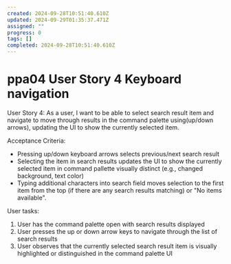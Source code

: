 ```yaml
---
created: 2024-09-28T10:51:40.610Z
updated: 2024-09-29T01:35:37.471Z
assigned: ""
progress: 0
tags: []
completed: 2024-09-28T10:51:40.610Z
---
```


# ppa04 User Story 4 Keyboard navigation

User Story 4:
As a user, I want to be able to select search result item and navigate to move through results in the command palette using(up/down arrows), updating the UI to show the currently selected item.

Acceptance Criteria:
- Pressing up/down keyboard arrows selects previous/next search result
- Selecting the item in search results updates the UI to show the currently selected item in command pallette visually distinct (e.g.,  changed background, text color)
- Typing additional characters into search field moves selection to the first item from the top (if there are any search results matching) or "No items available".

User tasks: 
1. User has the command palette open with search results displayed
2. User presses the up or down arrow keys to navigate through the list of search results
3. User observes that the currently selected search result item is visually highlighted or distinguished in the command palette UI
